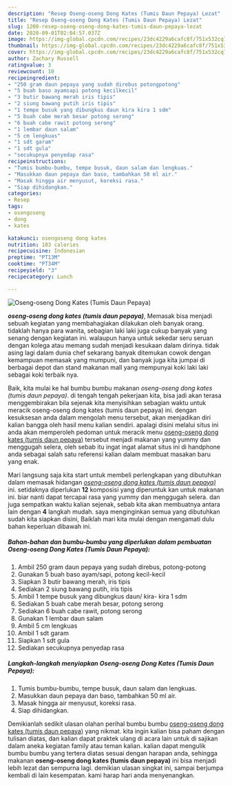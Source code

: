 ```yaml
---
description: "Resep Oseng-oseng Dong Kates (Tumis Daun Pepaya) Lezat"
title: "Resep Oseng-oseng Dong Kates (Tumis Daun Pepaya) Lezat"
slug: 1200-resep-oseng-oseng-dong-kates-tumis-daun-pepaya-lezat
date: 2020-09-01T02:04:57.037Z
image: https://img-global.cpcdn.com/recipes/23dc4229a6cafc8f/751x532cq70/oseng-oseng-dong-kates-tumis-daun-pepaya-foto-resep-utama.jpg
thumbnail: https://img-global.cpcdn.com/recipes/23dc4229a6cafc8f/751x532cq70/oseng-oseng-dong-kates-tumis-daun-pepaya-foto-resep-utama.jpg
cover: https://img-global.cpcdn.com/recipes/23dc4229a6cafc8f/751x532cq70/oseng-oseng-dong-kates-tumis-daun-pepaya-foto-resep-utama.jpg
author: Zachary Russell
ratingvalue: 3
reviewcount: 10
recipeingredient:
- "250 gram daun pepaya yang sudah direbus potongpotong"
- "5 buah baso ayamsapi potong kecilkecil"
- "3 butir bawang merah iris tipis"
- "2 siung bawang putih iris tipis"
- "1 tempe busuk yang dibungkus daun kira kira 1 sdm"
- "5 buah cabe merah besar potong serong"
- "6 buah cabe rawit potong serong"
- "1 lembar daun salam"
- "5 cm lengkuas"
- "1 sdt garam"
- "1 sdt gula"
- "secukupnya penyedap rasa"
recipeinstructions:
- "Tumis bumbu-bumbu, tempe busuk, daun salam dan lengkuas."
- "Masukkan daun pepaya dan baso, tambahkan 50 ml air."
- "Masak hingga air menyusut, koreksi rasa."
- "Siap dihidangkan."
categories:
- Resep
tags:
- osengoseng
- dong
- kates

katakunci: osengoseng dong kates 
nutrition: 183 calories
recipecuisine: Indonesian
preptime: "PT13M"
cooktime: "PT34M"
recipeyield: "3"
recipecategory: Lunch

---
```



![Oseng-oseng Dong Kates (Tumis Daun Pepaya)](https://img-global.cpcdn.com/recipes/23dc4229a6cafc8f/751x532cq70/oseng-oseng-dong-kates-tumis-daun-pepaya-foto-resep-utama.jpg)

<b><i>oseng-oseng dong kates (tumis daun pepaya)</i></b>, Memasak bisa menjadi sebuah kegiatan yang membahagiakan dilakukan oleh banyak orang. tidaklah hanya para wanita, sebagian laki laki juga cukup banyak yang senang dengan kegiatan ini. walaupun hanya untuk sekedar seru seruan dengan kolega atau memang sudah menjadi kesukaan dalam dirinya. tidak asing lagi dalam dunia chef sekarang banyak ditemukan cowok dengan kemampuan memasak yang mumpuni, dan banyak juga kita jumpai di berbagai depot dan stand makanan mall yang mempunyai koki laki laki sebagai koki terbaik nya.

Baik, kita mulai ke hal bumbu bumbu makanan <i>oseng-oseng dong kates (tumis daun pepaya)</i>. di tengah tengah pekerjaan kita, bisa jadi akan terasa menggembirakan bila sejenak kita menyisihkan sebagian waktu untuk meracik oseng-oseng dong kates (tumis daun pepaya) ini. dengan kesuksesan anda dalam mengolah menu tersebut, akan menjadikan diri kalian bangga oleh hasil menu kalian sendiri. apalagi disini melalui situs ini anda akan memperoleh pedoman untuk meracik menu <u>oseng-oseng dong kates (tumis daun pepaya)</u> tersebut menjadi makanan yang yummy dan menggugah selera, oleh sebab itu ingat ingat alamat situs ini di handphone anda sebagai salah satu referensi kalian dalam membuat masakan baru yang enak.




Mari langsung saja kita start untuk membeli perlengkapan yang dibutuhkan dalam memasak hidangan <u><i>oseng-oseng dong kates (tumis daun pepaya)</i></u> ini. setidaknya diperlukan <b>12</b> komposisi yang diperuntuk kan untuk makanan ini. biar nanti dapat tercapai rasa yang yummy dan menggugah selera. dan juga sempatkan waktu kalian sejenak, sebab kita akan membuatnya antara lain dengan <b>4</b> langkah mudah. saya menginginkan semua yang dibutuhkan sudah kita siapkan disini, Baiklah mari kita mulai dengan mengamati dulu bahan keperluan dibawah ini.

<!--inarticleads1-->

##### Bahan-bahan dan bumbu-bumbu yang diperlukan dalam pembuatan Oseng-oseng Dong Kates (Tumis Daun Pepaya):

1. Ambil 250 gram daun pepaya yang sudah direbus, potong-potong
1. Gunakan 5 buah baso ayam/sapi, potong kecil-kecil
1. Siapkan 3 butir bawang merah, iris tipis
1. Sediakan 2 siung bawang putih, iris tipis
1. Ambil 1 tempe busuk yang dibungkus daun/ kira- kira 1 sdm
1. Sediakan 5 buah cabe merah besar, potong serong
1. Sediakan 6 buah cabe rawit, potong serong
1. Gunakan 1 lembar daun salam
1. Ambil 5 cm lengkuas
1. Ambil 1 sdt garam
1. Siapkan 1 sdt gula
1. Sediakan secukupnya penyedap rasa




<!--inarticleads2-->

##### Langkah-langkah menyiapkan Oseng-oseng Dong Kates (Tumis Daun Pepaya):

1. Tumis bumbu-bumbu, tempe busuk, daun salam dan lengkuas.
1. Masukkan daun pepaya dan baso, tambahkan 50 ml air.
1. Masak hingga air menyusut, koreksi rasa.
1. Siap dihidangkan.




Demikianlah sedikit ulasan olahan perihal bumbu bumbu <u>oseng-oseng dong kates (tumis daun pepaya)</u> yang nikmat. kita ingin kalian bisa paham dengan tulisan diatas, dan kalian dapat praktek ulang di acara lain untuk di sajikan dalam aneka kegiatan family atau teman kalian. kalian dapat mengulik bumbu bumbu yang tertera diatas sesuai dengan harapan anda, sehingga makanan <b>oseng-oseng dong kates (tumis daun pepaya)</b> ini bisa menjadi lebih lezat dan sempurna lagi. demikian ulasan singkat ini, sampai berjumpa kembali di lain kesempatan. kami harap hari anda menyenangkan.
